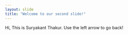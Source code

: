 ```yaml
---
layout: slide
title: "Welcome to our second slide!"
---
```

Hi,
This is Suryakant Thakur.
Use the left arrow to go back!

